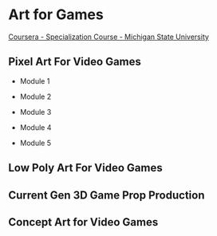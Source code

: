 # Art for Games 
[Coursera - Specialization Course - Michigan State University](https://www.coursera.org/specializations/art-for-games)
## Pixel Art For Video Games
* Module 1

* Module 2

* Module 3

* Module 4

* Module 5
## Low Poly Art For Video Games
## Current Gen 3D Game Prop Production
## Concept Art for Video Games
